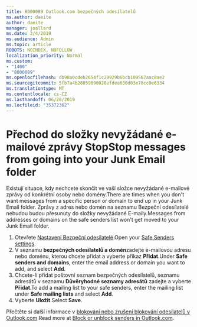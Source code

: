 ```yaml
---
title: 8000089 Outlook.com bezpečných odesílatelů
ms.author: daeite
author: daeite
manager: joallard
ms.date: 3/4/2019
ms.audience: Admin
ms.topic: article
ROBOTS: NOINDEX, NOFOLLOW
localization_priority: Normal
ms.custom:
- "1400"
- "8000089"
ms.openlocfilehash: db98a0cdeb2654f1c29929b6bcb109567aac8ae2
ms.sourcegitcommit: 5fb7a4b28859690020efdea630d03e70cc0e6334
ms.translationtype: MT
ms.contentlocale: cs-CZ
ms.lasthandoff: 06/28/2019
ms.locfileid: "35372362"
---
```

# <a name="stop-messages-from-going-into-your-junk-email-folder"></a><span data-ttu-id="8b302-102">Přechod do složky nevyžádané e-mailové zprávy Stop</span><span class="sxs-lookup"><span data-stu-id="8b302-102">Stop messages from going into your Junk Email folder</span></span>

<span data-ttu-id="8b302-103">Existují situace, kdy nechcete skončit ve vaší složce nevyžádané e-mailové zprávy od konkrétní osoby nebo domény.</span><span class="sxs-lookup"><span data-stu-id="8b302-103">There are times when you don't want messages from a specific person or domain to end up in your Junk Email folder.</span></span> <span data-ttu-id="8b302-104">Zprávy z adres nebo domén na seznamu Bezpeční odesílatelé nebudou budou přesunuty do složky nevyžádané E-maily.</span><span class="sxs-lookup"><span data-stu-id="8b302-104">Messages from addresses or domains on the safe senders list won't get moved to your Junk Email folder.</span></span>

1. <span data-ttu-id="8b302-105">Otevřete [Nastavení Bezpeční odesílatelé](https://go.microsoft.com/fwlink/?linkid=2035804).</span><span class="sxs-lookup"><span data-stu-id="8b302-105">Open your [Safe Senders settings](https://go.microsoft.com/fwlink/?linkid=2035804).</span></span>
2. <span data-ttu-id="8b302-106">V seznamu **bezpečných odesílatelů a domén**zadejte e-mailovou adresu nebo doménu, kterou chcete přidat a vyberte příkaz **Přidat**.</span><span class="sxs-lookup"><span data-stu-id="8b302-106">Under **Safe senders and domains**, enter the email address or domain you want to add, and select **Add**.</span></span>
3. <span data-ttu-id="8b302-107">Chcete-li přidat poštovní seznam bezpečných odesílatelů, seznamu adresátů v seznamu **Důvěryhodné seznamy adresátů** zadejte a vyberte **Přidat**.</span><span class="sxs-lookup"><span data-stu-id="8b302-107">To add a mailing list to your safe senders, enter the mailing list under **Safe mailing lists** and select **Add**.</span></span>
4. <span data-ttu-id="8b302-108">Vyberte **Uložit**.</span><span class="sxs-lookup"><span data-stu-id="8b302-108">Select **Save**.</span></span>

<span data-ttu-id="8b302-109">Přečtěte si další informace v [blokování nebo zrušení blokování odesílatelů v Outlook.com](https://support.office.com/article/afba1c94-77bb-4f50-8b85-057cf52f4d5e).</span><span class="sxs-lookup"><span data-stu-id="8b302-109">Read more at [Block or unblock senders in Outlook.com](https://support.office.com/article/afba1c94-77bb-4f50-8b85-057cf52f4d5e).</span></span>